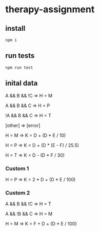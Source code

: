 # therapy-assignment

## install
`npm i`

## run tests
`npm run test`

## inital data
A && B && !C => H = M

A && B && C => H = P

!A && B && C => H = T

[other] => [error]


H = M => K = D + (D * E / 10)

H = P => K = D + (D * (E - F) / 25.5)

H = T => K = D - (D * F / 30)

### Custom 1
H = P => K = 2 * D + (D * E / 100)

### Custom 2
A && B && !C => H = T

A && !B && C => H = M

H = M => K = F + D + (D * E / 100)
